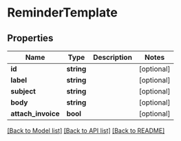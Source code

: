 # ReminderTemplate

## Properties

 Name               | Type       | Description | Notes      
--------------------|------------|-------------|------------
 **id**             | **string** |             | [optional] 
 **label**          | **string** |             | [optional] 
 **subject**        | **string** |             | [optional] 
 **body**           | **string** |             | [optional] 
 **attach_invoice** | **bool**   |             | [optional] 

[[Back to Model list]](../README.md#documentation-for-models) [[Back to API list]](../README.md#documentation-for-api-endpoints) [[Back to README]](../README.md)


